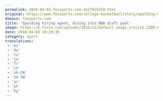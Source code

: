 ```yaml
---
permalink: 2018-04-03-foxsports.com-1627825259.html
original: https://www.foxsports.com/college-basketball/story/spalding-hiring-agent-diving-into-nba-draft-pool-040318
domain: foxsports.com
title: 'Spalding hiring agent, diving into NBA draft pool'
image: https://b.fssta.com/uploads/2016/12/default_image.vresize.1200.630.high.0.png
date: 2018-04-03 18:29:30
category: sport
translations: 
 - 'es'
 - 'de'
 - 'ru'
 - 'ja'
 - 'fr'
 - 'it'
 - 'zh-CN'
 - 'zh-TW'
 - 'ar'
 - 'pt'
 - 'hy'
---
```



